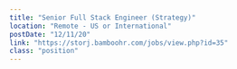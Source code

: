 ```yaml
---
title: "Senior Full Stack Engineer (Strategy)"
location: "Remote - US or International"
postDate: "12/11/20"
link: "https://storj.bamboohr.com/jobs/view.php?id=35"
class: "position"
---
```

